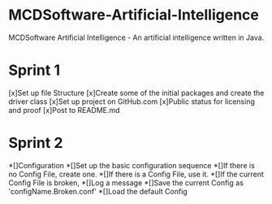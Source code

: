 MCDSoftware-Artificial-Intelligence
===================================

MCDSoftware Artificial Intelligence - An artificial intelligence written in Java.

Sprint 1
========
[x]Set up file Structure
[x]Create some of the initial packages and create the driver class
[x]Set up project on GitHub.com
[x]Public status for licensing and proof
[x]Post to README.md

Sprint 2
========
*[]Configuration
  *[]Set up the basic configuration sequence
    *[]If there is no Config File, create one.
    *[]If there is a Config File, use it.
    *[]If the current Config File is broken,
      *[]Log a message
      *[]Save the current Config as 'configName.Broken.conf'
      *[]Load the default Config